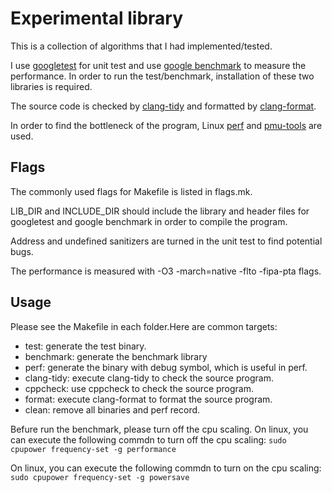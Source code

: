 # Experimental library
This is a collection of algorithms that I had implemented/tested.

I use [googletest](https://github.com/google/googletest) for unit test and use [google benchmark](https://github.com/google/benchmark) to measure the performance. In order to run the test/benchmark, installation of these two libraries is required.

The source code is checked by [clang-tidy](http://clang.llvm.org/extra/clang-tidy/) and formatted by [clang-format](https://clang.llvm.org/docs/ClangFormat.html).

In order to find the bottleneck of the program, Linux [perf](https://en.wikipedia.org/wiki/Perf_(Linux)) and [pmu-tools](https://github.com/andikleen/pmu-tools) are used.

## Flags
The commonly used flags for Makefile is listed in flags.mk.

LIB\_DIR and INCLUDE\_DIR should include the library and header files for googletest and google benchmark in order to compile the program.

Address and undefined sanitizers are turned in the unit test to find potential bugs.

The performance is measured with -O3 -march=native -flto -fipa-pta flags.

## Usage

Please see the Makefile in each folder.Here are common targets:
* test: generate the test binary.
* benchmark: generate the benchmark library
* perf: generate the binary with debug symbol, which is useful in perf.
* clang-tidy: execute clang-tidy to check the source program.
* cppcheck: use cppcheck to check the source program.
* format: execute clang-format to format the source program.
* clean: remove all binaries and perf record.

Befure run the benchmark, please turn off the cpu scaling.
On linux, you can execute the following commdn to turn off the cpu scaling:
`sudo cpupower frequency-set -g performance`

On linux, you can execute the following commdn to turn on the cpu scaling:
`sudo cpupower frequency-set -g powersave`
